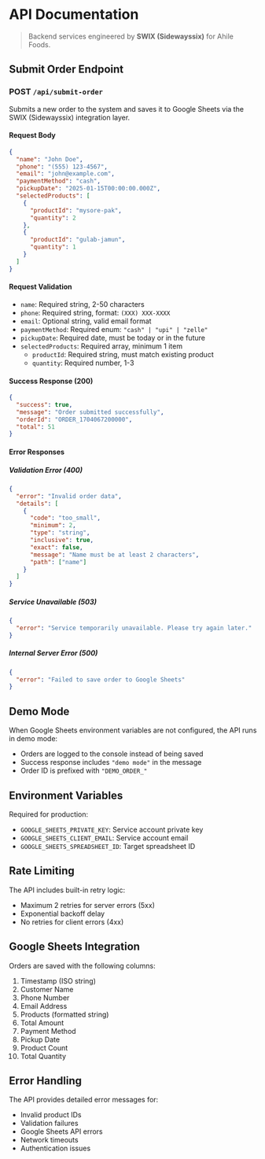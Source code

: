 # API Documentation

> Backend services engineered by **SWIX (Sidewayssix)** for Ahile Foods.

## Submit Order Endpoint

### POST `/api/submit-order`

Submits a new order to the system and saves it to Google Sheets via the SWIX (Sidewayssix) integration layer.

#### Request Body

```json
{
  "name": "John Doe",
  "phone": "(555) 123-4567",
  "email": "john@example.com",
  "paymentMethod": "cash",
  "pickupDate": "2025-01-15T00:00:00.000Z",
  "selectedProducts": [
    {
      "productId": "mysore-pak",
      "quantity": 2
    },
    {
      "productId": "gulab-jamun",
      "quantity": 1
    }
  ]
}
```

#### Request Validation

- `name`: Required string, 2-50 characters
- `phone`: Required string, format: `(XXX) XXX-XXXX`
- `email`: Optional string, valid email format
- `paymentMethod`: Required enum: `"cash" | "upi" | "zelle"`
- `pickupDate`: Required date, must be today or in the future
- `selectedProducts`: Required array, minimum 1 item
  - `productId`: Required string, must match existing product
  - `quantity`: Required number, 1-3

#### Success Response (200)

```json
{
  "success": true,
  "message": "Order submitted successfully",
  "orderId": "ORDER_1704067200000",
  "total": 51
}
```

#### Error Responses

##### Validation Error (400)
```json
{
  "error": "Invalid order data",
  "details": [
    {
      "code": "too_small",
      "minimum": 2,
      "type": "string",
      "inclusive": true,
      "exact": false,
      "message": "Name must be at least 2 characters",
      "path": ["name"]
    }
  ]
}
```

##### Service Unavailable (503)
```json
{
  "error": "Service temporarily unavailable. Please try again later."
}
```

##### Internal Server Error (500)
```json
{
  "error": "Failed to save order to Google Sheets"
}
```

## Demo Mode

When Google Sheets environment variables are not configured, the API runs in demo mode:
- Orders are logged to the console instead of being saved
- Success response includes `"demo mode"` in the message
- Order ID is prefixed with `"DEMO_ORDER_"`

## Environment Variables

Required for production:
- `GOOGLE_SHEETS_PRIVATE_KEY`: Service account private key
- `GOOGLE_SHEETS_CLIENT_EMAIL`: Service account email
- `GOOGLE_SHEETS_SPREADSHEET_ID`: Target spreadsheet ID

## Rate Limiting

The API includes built-in retry logic:
- Maximum 2 retries for server errors (5xx)
- Exponential backoff delay
- No retries for client errors (4xx)

## Google Sheets Integration

Orders are saved with the following columns:
1. Timestamp (ISO string)
2. Customer Name
3. Phone Number
4. Email Address
5. Products (formatted string)
6. Total Amount
7. Payment Method
8. Pickup Date
9. Product Count
10. Total Quantity

## Error Handling

The API provides detailed error messages for:
- Invalid product IDs
- Validation failures
- Google Sheets API errors
- Network timeouts
- Authentication issues